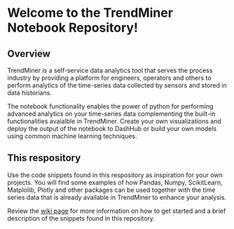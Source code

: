 # Welcome to the TrendMiner Notebook Repository!

## Overview
TrendMiner is a self-service data analytics tool that serves the process industry by providing a platform for engineers, operators and others to perform analytics of the time-series data collected by sensors and stored in data historians.

The notebook functionality enables the power of python for performing advanced analytics on your time-series data complementing the built-in functionalities avaialble in TrendMiner. Create your own visualizations and deploy the output of the notebook to DashHub or build your own models using common machine learning techniques.

## This respository
Use the code snippets found in this respository as inspiration for your own projects. You will find some examples
of how Pandas, Numpy, ScikitLearn, Matplolib, Plotly and other packages can be used together with the time series data that
is already available in TrendMiner to enhance your analysis.

Review the [wiki page](https://github.com/TrendMiner/notebooks/wiki) for more information on how to get started and a brief description of the snippets found in this repository.

